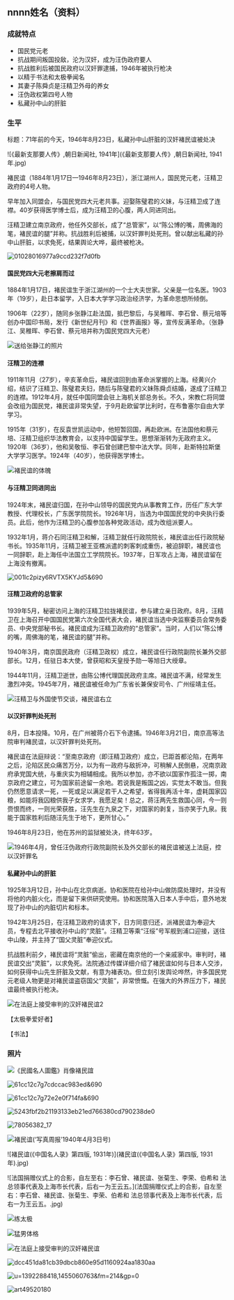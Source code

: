 ## nnnn姓名（资料）

### 成就特点

- 国民党元老
- 抗战期间叛国投敌，沦为汉奸，成为汪伪政府要人
- 抗战胜利后被国民政府以汉奸罪逮捕，1946年被执行枪决
- 以精于书法和太极拳闻名
- 其妻子陈舜贞是汪精卫外母的养女
- 汪伪政权第四号人物
- 私藏孙中山的肝脏


### 生平

标题：71年前的今天，1946年8月23日，私藏孙中山肝脏的汉奸褚民谊被处决

![《最新支那要人传》,朝日新闻社, 1941年](《最新支那要人传》,朝日新闻社, 1941年.jpg)

褚民谊（1884年1月17日—1946年8月23日），浙江湖州人，国民党元老，汪精卫政府的4号人物。

早年加入同盟会，与国民党四大元老共事。迎娶陈璧君的义妹，与汪精卫成了连襟。40岁获得医学博士后，成为汪精卫的心腹，两人同进同出。

汪精卫建立南京政府，他任外交部长，成了“总管家”，以“陈公博的嘴，周佛海的笔，褚民谊的腿”并称。抗战胜利后被捕，以汉奸罪判处死刑。曾以献出私藏的孙中山肝脏，以求免死，结果舆论大哗，最终被枪决。

![01028016977a9ccd232f7d0fb](01028016977a9ccd232f7d0fb.jpg)



#### 国民党四大元老擦肩而过

1884年1月17日，褚民谊生于浙江湖州的一个士大夫世家。父亲是一位名医。1903年（19岁），赴日本留学，入日本大学学习政治经济学，为革命思想所倾倒。

1906年（22岁），随同乡张静江赴法国，抵巴黎后，与吴稚晖、李石曾、蔡元培等创办中国印书局，发行《新世纪月刊》和《世界画报》等，宣传反满革命。（张静江、吴稚晖、李石曾、蔡元培并称为国民党四大元老）

![送给张静江的照片](送给张静江的照片.jpeg)

#### 汪精卫的连襟

1911年11月（27岁），辛亥革命后，褚民谊回到由革命派掌握的上海。经黄兴介绍，结识了汪精卫、陈璧君夫妇，随后与陈璧君的义妹陈舜贞结婚，遂成了汪精卫的连襟。1912年4月，就任中国同盟会驻上海机关部总务长。不久，宋教仁将同盟会改组为国民党，褚民谊非常失望，于9月赴欧留学比利时，在布鲁塞尔自由大学学习。

1915年（31岁），在反袁世凯运动中，他短暂回国，再赴欧洲。在法国他和蔡元培、汪精卫组织华法教育会，以支持中国留学生。思想渐渐转为无政府主义。1920年（36岁），他和吴敬恒、李石曾创建巴黎中法大学。同年，赴斯特拉斯堡大学学习医学。1924年（40岁），他获得医学博士。

![褚民谊的体魄](褚民谊的体魄.jpeg)



#### 与汪精卫同进同出

1924年末，褚民谊归国，在孙中山领导的国民党内从事教育工作，历任广东大学教授、代理校长，广东医学院院长。1926年1月，当选为中国国民党的中央执行委员。此后，他作为汪精卫的心腹参加各种党政活动，成为改组派要人。

1932年1月，蒋介石同汪精卫和解，汪精卫就任行政院院长，褚民谊出任行政院秘书长。1935年11月，汪精卫被王亚樵派遣的刺客刺成重伤，被迫辞职，褚民谊也一同辞职，赴上海任中法国立工学院院长。1937年，日军攻占上海，褚民谊留在上海没有撤离。

![001lc2pizy6RVTX5KYJd5&690](001lc2pizy6RVTX5KYJd5&690.jpeg)

#### 汪精卫政府的总管家

1939年5月，秘密访问上海的汪精卫拉拢褚民谊，参与建立亲日政府。8月，汪精卫在上海召开中国国民党第六次全国代表大会，褚民谊当选中央监察委员会常务委员、中央党部秘书长。褚民谊成为汪精卫政府的“总管家”。当时，人们以“陈公博的嘴，周佛海的笔，褚民谊的腿”并称。

1940年3月，南京国民政府（汪精卫政权）成立，褚民谊任行政院副院长兼外交部部长。12月，任驻日本大使，曾获昭和天皇授予勋一等旭日大绶章。

1944年11月，汪精卫逝世，由陈公博代理国民政府主席。褚民谊不满，经常发生激烈冲突。1945年7月，褚民谊被任命为广东省长兼保安司令、广州绥靖主任。

![汪精卫与外国使节交谈，褚民谊右立](汪精卫与外国使节交谈，褚民谊右立.jpg)

#### 以汉奸罪判处死刑

8月，日本投降。10月，在广州被蒋介石下令逮捕。1946年3月21日，南京高等法院审判褚民谊，以汉奸罪判处死刑。

褚民谊在法庭辩说：“至南京政府（即汪精卫政府）成立，已距首都沦陷，在两年之后，沦陷区民众痛苦万分，以为有一政府与敌折冲，可稍解人民倒悬，况南京政府承党国大统，与重庆实为相辅相成。我所以参加，亦不欲以国家作孤注一掷，南京政府之建立，可为国家前途留一余地。若说我是叛国之凶，实觉太不敢当。但我仍然愿意请求一死，一死或足以满足若干人之希望，省得我再活十年，虚耗国家囚粮，如能将我囚粮供我子女求学，我愿足矣！总之，蒋汪两先生救国心同，今一则赍恨而终，一则光荣获胜，汪先生在九泉之下，对国家的剥复，当亦笑于九泉。我能于国家胜利后随汪先生于地下，更所甘心。”

1946年8月23日，他在苏州的监狱被处决，终年63岁。

![1946年4月，曾任汪伪政府行政院副院长及外交部长的褚民谊被送上法庭，控以汉奸罪名](1946年4月，曾任汪伪政府行政院副院长及外交部长的褚民谊被送上法庭，控以汉奸罪名.jpg)

#### 私藏孙中山的肝脏

1925年3月12日，孙中山在北京病逝。协和医院在给孙中山做防腐处理时，并没有将他的内脏火化，而是留下来供研究使用。协和医院落入日本人手中后，意外地发现了孙中山的内脏切片和标本。

1942年3月25日，在汪精卫政府的请求下，日方同意归还，派褚民谊为奉迎大员，专程去北平接收孙中山的“灵脏”。汪精卫等乘“汪绥”号军舰到浦口迎接，送往中山陵，并主持了“国父灵脏”奉迎仪式。

抗战胜利前夕，褚民谊将“灵脏”偷出，密藏在南京他的一个亲戚家中。审判时，褚民谊交出“灵脏”，以求免死。法院通过传媒详细介绍了褚民谊如何与日本人交涉，如何获得中山先生肝脏及文献，有意为褚表功。但立刻引发舆论哗然，许多国民党元老级人物更是对褚民谊盗窃国父“灵脏”，非常愤慨。在强大的外界压力下，褚民谊最终被执行枪决。

![在法庭上接受审判的汉奸褚民谊2](在法庭上接受审判的汉奸褚民谊2.png)





【太极拳爱好者】

【书法】



### 照片



![《民國名人圖鑑》肖像褚民誼](《民國名人圖鑑》肖像褚民誼.jpg)





![61cc12c7g7cdccac983ed&690](61cc12c7g7cdccac983ed&690.jpeg)

![61cc12c7g72e2e0f714fa&690](61cc12c7g72e2e0f714fa&690.jpeg)





![5243fbf2b21193133eb21ed766380cd790238de0](5243fbf2b21193133eb21ed766380cd790238de0.jpg)

![78056382_17](78056382_17.jpg)



![褚民谊(‘写真周报’1940年4月3日号)](褚民谊(‘写真周报’1940年4月3日号).JPG)

![褚民谊(《中国名人录》第四版, 1931年)](褚民谊(《中国名人录》第四版, 1931年).jpg)



![法国捐赠仪式上的合影，自左至右：李石曾、褚民谊、张菊生、李荣、伯希和  法总领事代表及上海市长代表，后右一为王云五。](法国捐赠仪式上的合影，自左至右：李石曾、褚民谊、张菊生、李荣、伯希和  法总领事代表及上海市长代表，后右一为王云五。.jpg)

![练太极](练太极.jpg)

![猛男体格](猛男体格.jpeg)





![在法庭上接受审判的汉奸褚民谊](在法庭上接受审判的汉奸褚民谊.jpg)

![dcc451da81cb39dbcb860e95d1160924aa1830aa](dcc451da81cb39dbcb860e95d1160924aa1830aa.jpg)

![u=1392288418,1455060763&fm=214&gp=0](u=1392288418,1455060763&fm=214&gp=0.jpg)

![art49520180](art49520180.jpg)

